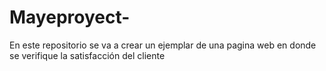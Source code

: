 # Mayeproyect-
En este repositorio se va a crear un ejemplar de una pagina web en donde se verifique la satisfacción del cliente

